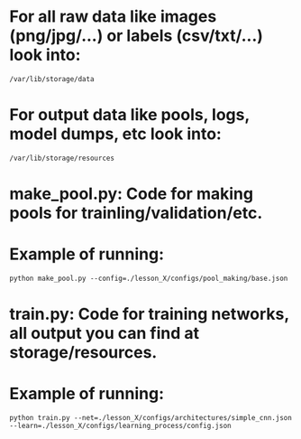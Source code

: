 # For all raw data like images (png/jpg/...) or labels (csv/txt/...) look into:
```
/var/lib/storage/data
```

# For output data like pools, logs, model dumps, etc look into:
```
/var/lib/storage/resources
```

# make_pool.py: Code for making pools for trainling/validation/etc.
# Example of running:
```
python make_pool.py --config=./lesson_X/configs/pool_making/base.json
```

# train.py: Code for training networks, all output you can find at storage/resources.
# Example of running:
```
python train.py --net=./lesson_X/configs/architectures/simple_cnn.json --learn=./lesson_X/configs/learning_process/config.json
```
